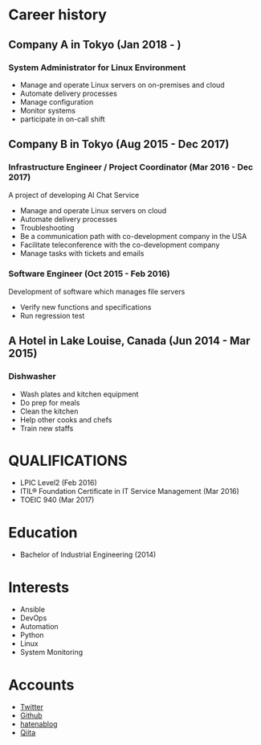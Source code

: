 # Career history

## Company A in Tokyo (Jan 2018 - )

### System Administrator for Linux Environment

- Manage and operate Linux servers on on-premises and cloud 
- Automate delivery processes 
- Manage configuration 
- Monitor systems 
- participate in on-call shift

## Company B in Tokyo (Aug 2015 - Dec 2017)

### Infrastructure Engineer / Project Coordinator (Mar 2016 - Dec 2017)
A project of developing AI Chat Service  

- Manage and operate Linux servers on cloud
- Automate delivery processes
- Troubleshooting
- Be a communication path with co-development company in the USA
- Facilitate teleconference with the co-development company
- Manage tasks with tickets and emails

### Software Engineer (Oct 2015 - Feb 2016)

Development of software which manages file servers 

- Verify new functions and specifications 
- Run regression test

## A Hotel in Lake Louise, Canada (Jun 2014 - Mar 2015)

### Dishwasher

- Wash plates and kitchen equipment
- Do prep for meals
- Clean the kitchen
- Help other cooks and chefs
- Train new staffs

# QUALIFICATIONS

- LPIC Level2 (Feb 2016)
- ITIL® Foundation Certificate in IT Service Management (Mar 2016)
- TOEIC 940 (Mar 2017)

# Education 

- Bachelor of Industrial Engineering (2014)

# Interests

- Ansible
- DevOps
- Automation
- Python
- Linux
- System Monitoring

# Accounts

- [Twitter](https://twitter.com/koh_sh)
- [Github](https://github.com/koh-sh)
- [hatenablog](https://koh-sh.hatenablog.com)
- [Qiita](https://qiita.com/koh-sh)
